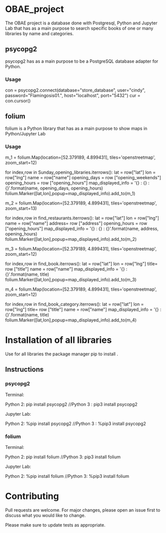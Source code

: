 # OBAE_project

The OBAE project is a database done with Postgresql, Python and Jupyter Lab that has as a main purpose to search specific books of one or many libraries by name and categories.

## psycopg2
psycopg2 has as a main purpose to be a PostgreSQL database adapter for Python.

### Usage ###
con = psycopg2.connect(database="store_database", user="cindy", password="Flamingosis01.", host="localhost", port="5432") cur = con.cursor()

## folium
folium is a Python library that has as a main purpose to show maps in Python/Jupyter Lab

### Usage ###

m_1 = folium.Map(location=[52.379189, 4.899431], tiles='openstreetmap', zoom_start=12)

for index,row in Sunday_opening_libraries.iterrows():
    lat = row["lat"]
    lon = row["lng"]
    name = row["name"]
    opening_days = row ["opening_weekends"]
    opening_hours = row ["opening_hours"]
    map_displayed_info = '{} : {} : {}'.format(name, opening_days, opening_hours)
    folium.Marker([lat,lon],popup=map_displayed_info).add_to(m_1)
    
m_2 = folium.Map(location=[52.379189, 4.899431], tiles='openstreetmap', zoom_start=13)

for index,row in find_restaurants.iterrows():
    lat = row["lat"]
    lon = row["lng"]
    name = row["name"]
    address= row ["address"]
    opening_hours = row ["opening_hours"]
    map_displayed_info = '{} : {} : {}'.format(name, address, opening_hours)
    folium.Marker([lat,lon],popup=map_displayed_info).add_to(m_2)

m_3 = folium.Map(location=[52.379189, 4.899431], tiles='openstreetmap', zoom_start=12)

for index,row in find_book.iterrows():
    lat = row["lat"]
    lon = row["lng"]
    title= row ["title"]
    name = row["name"]
    map_displayed_info = '{} : {}'.format(name, title)
    folium.Marker([lat,lon],popup=map_displayed_info).add_to(m_3)

m_4 = folium.Map(location=[52.379189, 4.899431], tiles='openstreetmap', zoom_start=12)

for index,row in find_book_category.iterrows():
    lat = row["lat"]
    lon = row["lng"]
    title= row ["title"]
    name = row["name"]
    map_displayed_info = '{} : {}'.format(name, title)
    folium.Marker([lat,lon],popup=map_displayed_info).add_to(m_4)


# Installation of all libraries
Use for all libraries the package manager pip to install .

## Instructions

### psycopg2

Terminal:

Python 2: pip install psycopg2
//Python 3 : pip3 install psycopg2

Jupyter Lab:

Python 2: %pip install psycopg2
//Python 3 : %pip3 install psycopg2

### folium

Terminal:

Python 2: pip install folium 
//Python 3: pip3 install folium

Jupyter Lab:

Python 2: %pip install folium 
//Python 3: %pip3 install folium


# Contributing
Pull requests are welcome. For major changes, please open an issue first to discuss what you would like to change.

Please make sure to update tests as appropriate.
